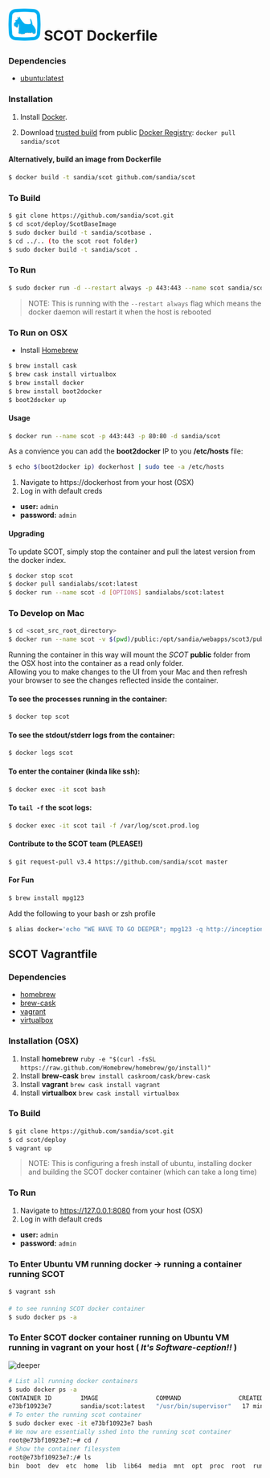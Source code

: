 ![SCOT-logo](./SCOT_Logo64x64.png) SCOT Dockerfile
=================
<!-- ![SCOT-logo](./scot_logo_highrez_64x64.png) Dockerfile
================== -->

### Dependencies
* [ubuntu:latest](https://index.docker.io/_/ubuntu/)

### Installation

1. Install [Docker](https://www.docker.io/).

2. Download [trusted build](https://index.docker.io/u/sandia/scot) from public [Docker Registry](https://index.docker.io/): `docker pull sandia/scot`

#### Alternatively, build an image from Dockerfile
```bash
$ docker build -t sandia/scot github.com/sandia/scot
```

### To Build

```bash
$ git clone https://github.com/sandia/scot.git
$ cd scot/deploy/ScotBaseImage
$ sudo docker build -t sandia/scotbase .
$ cd ../.. (to the scot root folder)
$ sudo docker build -t sandia/scot .
```

### To Run

```bash
$ sudo docker run -d --restart always -p 443:443 --name scot sandia/scot
```
> NOTE: This is running with the `--restart always` flag which means the docker daemon will restart it when the host is rebooted

### To Run on OSX
- Install [Homebrew](http://brew.sh)

```bash
$ brew install cask
$ brew cask install virtualbox
$ brew install docker
$ brew install boot2docker
$ boot2docker up
```

#### Usage
```bash
$ docker run --name scot -p 443:443 -p 80:80 -d sandia/scot
```
As a convience you can add the **boot2docker** IP to you **/etc/hosts** file:
```bash
$ echo $(boot2docker ip) dockerhost | sudo tee -a /etc/hosts
```

1. Navigate to https://dockerhost from your host (OSX)
2. Log in with default creds
  * **user:** `admin`
  * **password:** `admin`

#### Upgrading
To update SCOT, simply stop the container and pull the latest version from the docker index.

```bash
$ docker stop scot
$ docker pull sandialabs/scot:latest
$ docker run --name scot -d [OPTIONS] sandialabs/scot:latest
```

### To Develop on Mac
```bash
$ cd <scot_src_root_directory>
$ docker run --name scot -v $(pwd)/public:/opt/sandia/webapps/scot3/public:ro -p 443:443 -p 80:80 -d sandia/scot
```
Running the container in this way will mount the *SCOT* **public** folder from the OSX host into the container as a read only folder.  
Allowing you to make changes to the UI from your Mac and then refresh your browser to see the changes reflected inside the container.

#### To see the processes running in the container:
```bash
$ docker top scot
```
#### To see the stdout/stderr logs from the container:
```bash
$ docker logs scot
```
#### To enter the container (kinda like ssh):
```bash
$ docker exec -it scot bash
```
#### To `tail -f` the scot logs:
```bash
$ docker exec -it scot tail -f /var/log/scot.prod.log
```
#### Contribute to the SCOT team (PLEASE!)
```bash
$ git request-pull v3.4 https://github.com/sandia/scot master
```
#### For Fun
```bash
$ brew install mpg123
```
Add the following to your bash or zsh profile
```bash
$ alias docker='echo "WE HAVE TO GO DEEPER"; mpg123 -q http://inception.davepedu.com/inception.mp3; docker'
```

## SCOT Vagrantfile
### Dependencies
* [homebrew](http://brew.sh)
* [brew-cask](http://caskroom.io)
* [vagrant](https://www.vagrantup.com/downloads.html)
* [virtualbox](https://www.virtualbox.org/wiki/Downloads)

### Installation (OSX)

1. Install **homebrew** `ruby -e "$(curl -fsSL https://raw.github.com/Homebrew/homebrew/go/install)"`
2. Install **brew-cask** `brew install caskroom/cask/brew-cask`
3. Install **vagrant** `brew cask install vagrant`
4. Install **virtualbox** `brew cask install virtualbox`

### To Build

```bash
$ git clone https://github.com/sandia/scot.git
$ cd scot/deploy
$ vagrant up
```
> NOTE: This is configuring a fresh install of ubuntu, installing docker and building the SCOT docker container (which can take a long time)

### To Run
1. Navigate to https://127.0.0.1:8080 from your host (OSX)
2. Log in with default creds
  * **user:** `admin`
  * **password:** `admin`


### To Enter Ubuntu VM running docker -> running a container running SCOT

```bash
$ vagrant ssh

# to see running SCOT docker container
$ sudo docker ps -a
```

### To Enter SCOT docker container running on Ubuntu VM running in vagrant on your host ( *It's Software-ception!!* )
![deeper](http://static3.wikia.nocookie.net/__cb20130123200725/glee/images/6/6f/We-need-to-go-deeper_inception.jpg)
```bash
# List all running docker containers
$ sudo docker ps -a
CONTAINER ID        IMAGE                COMMAND                CREATED             STATUS              PORTS                             NAMES
e73bf10923e7        sandia/scot:latest   "/usr/bin/supervisor"   17 minutes ago      Up 17 minutes       0.0.0.0:443->443/tcp   scot
# To enter the running scot container
$ sudo docker exec -it e73bf10923e7 bash
# We now are essentially sshed into the running scot container
root@e73bf10923e7:~# cd /
# Show the container filesystem
root@e73bf10923e7:/# ls
bin  boot  dev  etc  home  lib  lib64  media  mnt  opt  proc  root  run  sbin  srv  sys  tmp  usr  var
```
